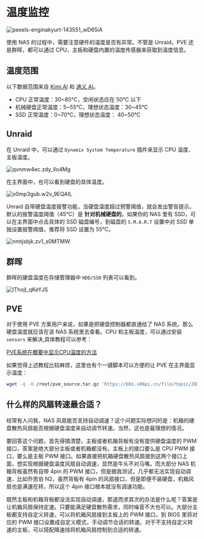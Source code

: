 # 温度监控

![pexels-enginakyurt-143551_wD65iA](https://img.slarker.me/wiki/pexels-enginakyurt-143551_wD65iA.jpg)

使用 NAS 的过程中，需要注意硬件的温度是否有异常。不管是 Unraid，PVE 还是群晖，都可以通过 CPU，主板和硬盘内置的温度传感器来获取到温度信息。

## 温度范围

以下数据范围来自 [Kimi AI](https://kimi.moonshot.cn) 和 [通义 AI](https://tongyi.aliyun.com/)。

- CPU 正常温度：30~85℃，空闲状态应在 50℃ 以下
- 机械硬盘正常温度：5~55℃，理想状态温度：30~45℃
- SSD 正常温度：0~70℃，理想状态温度： 40~50℃

## Unraid

在 Unraid 中，可以通过 `Dynamix System Temperature` 插件来显示 CPU 温度、主板温度。

![qvnmw4ec.zdy_llo4Mg](https://img.slarker.me/wiki/qvnmw4ec.zdy_llo4Mg.png)

在主界面中，也可以看到硬盘的具体温度。

![o0mp3gub.w2v_9EQAIL](https://img.slarker.me/wiki/o0mp3gub.w2v_9EQAIL.png)

Unraid 自带硬盘温度报警功能，当硬盘温度超过预警阈值，就会发出警告提示。默认的报警温度阈值（45℃）是 **针对机械硬盘的**，如果你的 NAS 里有 SSD，可以在主界面中点击具体的 SSD 磁盘编号，到磁盘的 `S.M.A.R.T` 设置中对 SSD 单独设置报警阈值，推荐将 SSD 设置为 55℃。

![nmtjsbjk.zv1_s0MTMW](https://img.slarker.me/wiki/nmtjsbjk.zv1_s0MTMW.png)

## 群晖

群晖的硬盘温度在存储管理器中 `HDD/SSD` 列表可以看到。

![IThojI_qKeYJS](https://img.slarker.me/wiki/IThojI_qKeYJS.png)

## PVE

对于使用 PVE 方案用户来说，如果是把硬盘控制器都直通给了 NAS 系统，那么硬盘温度就应该在该 NAS 系统里去查看。CPU 和主板温度，可以通过安装 `sensors` 来解决,具体教程可以参考：

[PVE系统在概要中显示CPU温度的方法](https://tendcode.com/subject/article/pve-cpu-temperature/)

如果觉得上述教程比较麻烦，这里也有个一键脚本可以方便的让 PVE 在主界面显示温度：

```sh
wget -q -O /root/pve_source.tar.gz 'https://bbs.x86pi.cn/file/topic/2023-11-28/file/01ac88d7d2b840cb88c15cb5e19d4305b2.gz' && tar zxvf /root/pve_source.tar.gz && /root/./pve_source
```

## 什么样的风扇转速最合适？

经常有人问我，NAS 风扇能否支持自动调速？这个问题实际想问的是：机箱的硬盘散热风扇能否根据硬盘温度来自动调节转速。当然，这也是最理想的情况。

要回答这个问题，首先得搞清楚，主板或者机箱背板有没有提供硬盘温度的 PWM 接口，答案是绝大部分主板或者机箱都没有。主板上的接口要么是 CPU PWM 接口，要么是主板 PWM 接口。如果直接把机箱硬盘散热风扇接到这两个接口上面，想实现根据硬盘温度风扇自动调速，显然是牛头不对马嘴。而大部分 NAS 机箱背板虽然有自带 4pin 的 PWM 接口，但是据我测试，几乎都无法实现自动调速，比如乔思伯 N2，虽然背板有 4pin 的风扇接口，但是即便不装硬盘，机箱风扇也是满速在转，所以这个 4pin 接口根本就没有调速功能。

既然主板和机箱背板都没法实现自动调速，那退而求其次的办法是什么呢？答案是让机箱风扇保持定速。只要能满足硬盘散热需求，同时噪音不大也可以。大部分主板都支持自定义转速，可以将机箱风扇接到主板上的 PWM 接口，到 BIOS 里将对应的 PWM 接口设置成自定义模式，手动调节合适的转速。对于不支持自定义转速的主板，可以搭配降速线将机箱风扇控制到合适的转速。





